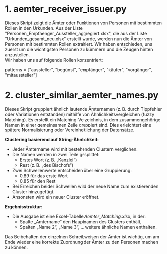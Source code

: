 # 1. aemter_receiver_issuer.py

Dieses Skript zeigt die Ämter oder Funktionen von Personen mit bestimmten Rollen in den Urkunden. Aus der Liste "Personen_Empfaenger_Aussteller_aggregiert.xlsx", die aus der Liste "Urkunden_gesamt_neu.xlsx" erstellt wurde, werden nun die Ämter von Personen mit bestimmten Rollen extrahiert. Wir haben entschieden, uns zuerst um die wichtigsten Personen zu kümmern und die Zeugen hinten anzustellen.  
Wir haben uns auf folgende Rollen konzentriert:

patterns = ["aussteller", "begünst", "empfänger", "käufer", "vorgänger", "mitaussteller"]

# 2. cluster_similar_aemter_names.py

Dieses Skript gruppiert ähnlich lautende Ämternamen (z. B. durch Tippfehler oder Variationen entstanden) mithilfe von Ähnlichkeitsvergleichen (fuzzy Matching). Es erstellt ein Matching-Verzeichnis, in dem zusammengehörige Namen in einer gemeinsamen Zeile gruppiert sind. Dies erleichtert eine spätere Normalisierung oder Vereinheitlichung der Datensätze.

**Clustering basierend auf String-Ähnlichkeit:**

- Jeder Ämtername wird mit bestehenden Clustern verglichen.
- Die Namen werden in zwei Teile gesplittet:
  - Erstes Wort (z. B. „Kanzlei“)
  - Rest (z. B. „des Bischofs“)
- Zwei Schwellenwerte entscheiden über eine Gruppierung:
  - 0.89 für das erste Wort
  - 0.85 für den Rest
- Bei Erreichen beider Schwellen wird der neue Name zum existierenden Cluster hinzugefügt.
- Ansonsten wird ein neuer Cluster eröffnet.

**Ergebnisstruktur:**

- Die Ausgabe ist eine Excel-Tabelle *Aemter_Matching.xlsx*, in der:
  - Spalte „Ämtername“ den Hauptnamen des Clusters enthält,
  - Spalten „Name 2“, „Name 3“, … weitere ähnliche Namen enthalten.

Das Beibehalten der einzelnen Schreibweisen der Ämter ist wichtig, um am Ende wieder eine korrekte Zuordnung der Ämter zu den Personen machen zu können.


